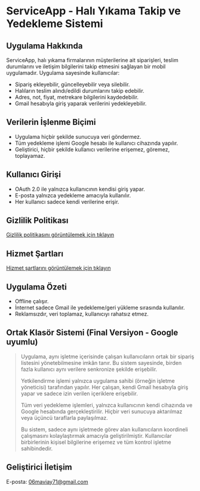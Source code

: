 # ServiceApp - Halı Yıkama Takip ve Yedekleme Sistemi  

## Uygulama Hakkında  
ServiceApp, halı yıkama firmalarının müşterilerine ait siparişleri, teslim durumlarını ve iletişim bilgilerini takip etmesini sağlayan bir mobil uygulamadır. Uygulama sayesinde kullanıcılar:  
- Sipariş ekleyebilir, güncelleyebilir veya silebilir.  
- Halıların teslim alındı/edildi durumlarını takip edebilir.  
- Adres, not, fiyat, metrekare bilgilerini kaydedebilir.  
- Gmail hesabıyla giriş yaparak verilerini yedekleyebilir.  
  
## Verilerin İşlenme Biçimi  
- Uygulama hiçbir şekilde sunucuya veri göndermez.  
- Tüm yedekleme işlemi Google hesabı ile kullanıcı cihazında yapılır.  
- Geliştirici, hiçbir şekilde kullanıcı verilerine erişemez, göremez, toplayamaz.  
  
## Kullanıcı Girişi  
- OAuth 2.0 ile yalnızca kullanıcının kendisi giriş yapar.  
- E-posta yalnızca yedekleme amacıyla kullanılır.  
- Her kullanıcı sadece kendi verilerine erişir.  
  
## Gizlilik Politikası  
[Gizlilik politikasını görüntülemek için tıklayın](https://raw.githubusercontent.com/Fatih71cloud/servisapp-belgeleri/main/Gizlilik-politikasi.html)  
  
## Hizmet Şartları  
[Hizmet şartlarını görüntülemek için tıklayın](https://raw.githubusercontent.com/Fatih71cloud/servisapp-belgeleri/main/kullanim-sartlari.html)  
  
## Uygulama Özeti  
- Offline çalışır.  
- İnternet sadece Gmail ile yedekleme/geri yükleme sırasında kullanılır.  
- Reklamsızdır, veri toplamaz, kullanıcıyı rahatsız etmez.  

## Ortak Klasör Sistemi (Final Versiyon - Google uyumlu)

> Uygulama, aynı işletme içerisinde çalışan kullanıcıların ortak bir sipariş listesini yönetebilmesine imkân tanır. Bu sistem sayesinde, birden fazla kullanıcı aynı verilere senkronize şekilde erişebilir.  
>
> Yetkilendirme işlemi yalnızca uygulama sahibi (örneğin işletme yöneticisi) tarafından yapılır. Her çalışan, kendi Gmail hesabıyla giriş yapar ve sadece izin verilen içeriklere erişebilir.  
>
> Tüm veri yedekleme işlemleri, yalnızca kullanıcının kendi cihazında ve Google hesabında gerçekleştirilir. Hiçbir veri sunucuya aktarılmaz veya üçüncü taraflarla paylaşılmaz.  
>
> Bu sistem, sadece aynı işletmede görev alan kullanıcıların koordineli çalışmasını kolaylaştırmak amacıyla geliştirilmiştir. Kullanıcılar birbirlerinin kişisel bilgilerine erişemez ve tüm kontrol işletme sahibindedir.

## Geliştirici İletişim  
E-posta: 06maviay71@gmail.com
